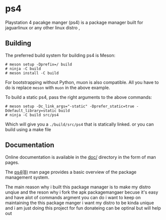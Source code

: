# ps4

Playstation 4 pacakge manger (ps4) is a package manager  built for jaguarlinux or any other linux distro ,

## Building

The preferred build system for building ps4 is Meson:

```
# meson setup -Dprefix=/ build
# ninja -C build
# meson install -C build
```

For bootstrapping without Python, muon is also compatible. All you have to do is replace `meson` with `muon` in the above example.

To build a static ps4, pass the right arguments to the above commands:

```
# meson setup -Dc_link_args="-static" -Dprefer_static=true -Ddefault_library=static build
# ninja -C build src/ps4
```

Which will give you a `./build/src/ps4` that is statically linked.
or you can build using a make file 

## Documentation

Online documentation is available in the [doc/](doc/) directory in the form of man pages.

The [ps4(8)](doc/ps4.8.scd) man page provides a basic overview of the package management
system.


The main reason why i built this package manager is to make my distro unqiue and the reson why i fork the apk packagemangaer becuse it's easy and have alot of commands argment you can do i want to keep on maintaining the this package manger i want my distro to be kinda unique and i am just doing this project for fun  donateing can be optinal but will help out 

